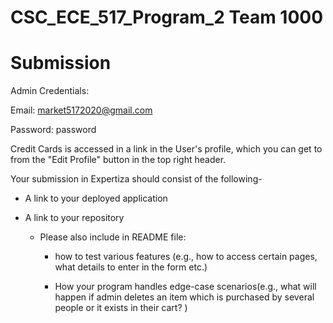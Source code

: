 # CSC_ECE_517_Program_2 Team 1000

# **Submission**

Admin Credentials:

Email: market5172020@gmail.com

Password: password


Credit Cards is accessed in a link in the User's profile, which you can get to from the "Edit Profile" button in the top right header.


Your submission in Expertiza should consist of the following-

* A link to your deployed application

* A link to your repository

    * Please also include in README file:

        * how to test various features (e.g., how to access certain pages, what details to enter in the form etc.)

        * How your program handles edge-case scenarios(e.g., what will happen if  admin deletes an item which is purchased by several people or it exists in their cart? )
